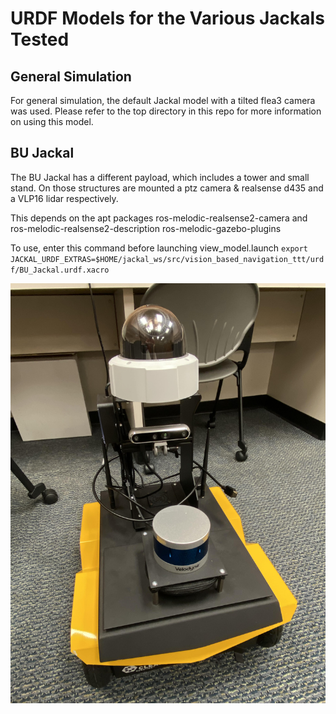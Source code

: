 # URDF Models for the Various Jackals Tested

## General Simulation
For general simulation, the default Jackal model with a tilted flea3 camera was used. Please refer to the top
directory in this repo for more information on using this model.

## BU Jackal
The BU Jackal has a different payload, which includes a tower and small stand. On those structures are mounted a ptz camera & realsense d435 and a VLP16 lidar respectively.

This depends on the apt packages ros-melodic-realsense2-camera and ros-melodic-realsense2-description ros-melodic-gazebo-plugins

To use, enter this command before launching view_model.launch
` export JACKAL_URDF_EXTRAS=$HOME/jackal_ws/src/vision_based_navigation_ttt/urdf/BU_Jackal.urdf.xacro `

![BU Jackal Picture](assets/BU_Jackal.jpg)
